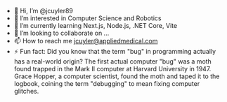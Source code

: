 - 👋 Hi, I’m @jcuyler89
- 👀 I’m interested in Computer Science and Robotics
- 🌱 I’m currently learning Next.js, Node.js, .NET Core, Vite
- 💞️ I’m looking to collaborate on ...
- 📫 How to reach me jcuyler@appliedmedical.com
- ⚡ Fun fact:  Did you know that the term "bug" in programming actually has a real-world origin? The first actual computer "bug" was a moth found trapped in the Mark II computer at Harvard University in 1947. Grace Hopper, a computer scientist, found the moth and taped it to the logbook, coining the term "debugging" to mean fixing computer glitches.

<!---
jcuyler89/jcuyler89 is a ✨ special ✨ repository because its `README.md` (this file) appears on your GitHub profile.
You can click the Preview link to take a look at your changes.
--->
